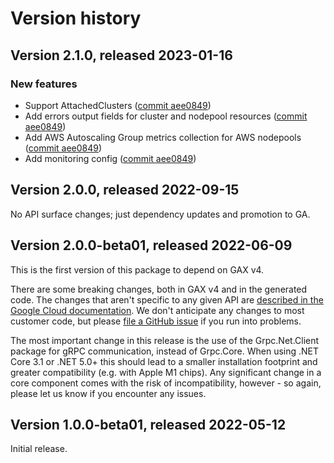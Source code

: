 # Version history

## Version 2.1.0, released 2023-01-16

### New features

- Support AttachedClusters ([commit aee0849](https://github.com/googleapis/google-cloud-dotnet/commit/aee0849f0679a9557375d70887436926f6ec1c16))
- Add errors output fields for cluster and nodepool resources ([commit aee0849](https://github.com/googleapis/google-cloud-dotnet/commit/aee0849f0679a9557375d70887436926f6ec1c16))
- Add AWS Autoscaling Group metrics collection for AWS nodepools ([commit aee0849](https://github.com/googleapis/google-cloud-dotnet/commit/aee0849f0679a9557375d70887436926f6ec1c16))
- Add monitoring config ([commit aee0849](https://github.com/googleapis/google-cloud-dotnet/commit/aee0849f0679a9557375d70887436926f6ec1c16))

## Version 2.0.0, released 2022-09-15

No API surface changes; just dependency updates and promotion to GA.

## Version 2.0.0-beta01, released 2022-06-09

This is the first version of this package to depend on GAX v4.

There are some breaking changes, both in GAX v4 and in the generated
code. The changes that aren't specific to any given API are [described in the Google Cloud
documentation](https://cloud.google.com/dotnet/docs/reference/help/breaking-gax4).
We don't anticipate any changes to most customer code, but please [file a
GitHub issue](https://github.com/googleapis/google-cloud-dotnet/issues/new/choose)
if you run into problems.

The most important change in this release is the use of the Grpc.Net.Client package
for gRPC communication, instead of Grpc.Core. When using .NET Core 3.1 or .NET 5.0+
this should lead to a smaller installation footprint and greater compatibility (e.g.
with Apple M1 chips). Any significant change in a core component comes with the risk
of incompatibility, however - so again, please let us know if you encounter any
issues.

## Version 1.0.0-beta01, released 2022-05-12

Initial release.
